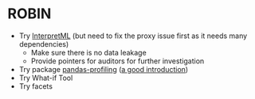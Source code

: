 # ROBIN

* Try [InterpretML](https://github.com/microsoft/interpret) \(but need to fix the proxy issue first as it needs many dependencies\)
  * Make sure there is no data leakage
  * Provide pointers for auditors for further investigation
* Try package [pandas-profiling](https://github.com/pandas-profiling/pandas-profiling) \([a good introduction](https://towardsdatascience.com/speed-up-your-exploratory-data-analysis-with-pandas-profiling-88b33dc53625)\)
* Try What-if Tool
* Try facets

